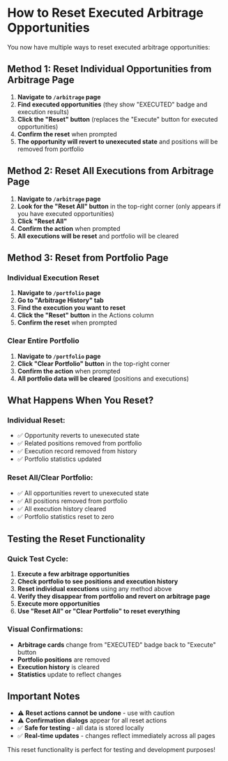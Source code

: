 # How to Reset Executed Arbitrage Opportunities

You now have multiple ways to reset executed arbitrage opportunities:

## Method 1: Reset Individual Opportunities from Arbitrage Page

1. **Navigate to `/arbitrage` page**
2. **Find executed opportunities** (they show "EXECUTED" badge and execution results)
3. **Click the "Reset" button** (replaces the "Execute" button for executed opportunities)
4. **Confirm the reset** when prompted
5. **The opportunity will revert to unexecuted state** and positions will be removed from portfolio

## Method 2: Reset All Executions from Arbitrage Page

1. **Navigate to `/arbitrage` page**
2. **Look for the "Reset All" button** in the top-right corner (only appears if you have executed opportunities)
3. **Click "Reset All"**
4. **Confirm the action** when prompted
5. **All executions will be reset** and portfolio will be cleared

## Method 3: Reset from Portfolio Page

### Individual Execution Reset
1. **Navigate to `/portfolio` page**
2. **Go to "Arbitrage History" tab**
3. **Find the execution you want to reset**
4. **Click the "Reset" button** in the Actions column
5. **Confirm the reset** when prompted

### Clear Entire Portfolio
1. **Navigate to `/portfolio` page**
2. **Click "Clear Portfolio" button** in the top-right corner
3. **Confirm the action** when prompted
4. **All portfolio data will be cleared** (positions and executions)

## What Happens When You Reset?

### Individual Reset:
- ✅ Opportunity reverts to unexecuted state
- ✅ Related positions removed from portfolio
- ✅ Execution record removed from history
- ✅ Portfolio statistics updated

### Reset All/Clear Portfolio:
- ✅ All opportunities revert to unexecuted state
- ✅ All positions removed from portfolio
- ✅ All execution history cleared
- ✅ Portfolio statistics reset to zero

## Testing the Reset Functionality

### Quick Test Cycle:
1. **Execute a few arbitrage opportunities**
2. **Check portfolio to see positions and execution history**
3. **Reset individual executions** using any method above
4. **Verify they disappear from portfolio and revert on arbitrage page**
5. **Execute more opportunities**
6. **Use "Reset All" or "Clear Portfolio" to reset everything**

### Visual Confirmations:
- **Arbitrage cards** change from "EXECUTED" badge back to "Execute" button
- **Portfolio positions** are removed
- **Execution history** is cleared
- **Statistics** update to reflect changes

## Important Notes

- ⚠️ **Reset actions cannot be undone** - use with caution
- ⚠️ **Confirmation dialogs** appear for all reset actions
- ✅ **Safe for testing** - all data is stored locally
- ✅ **Real-time updates** - changes reflect immediately across all pages

This reset functionality is perfect for testing and development purposes!
